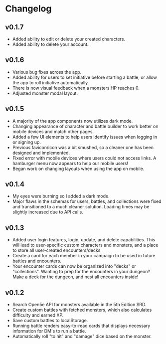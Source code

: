 # Changelog

## v0.1.7
* Added ability to edit or delete your created characters.
* Added ability to delete your account.

## v0.1.6
* Various bug fixes across the app.
* Added ability for users to set initiative before starting a battle, or allow the app to roll initiative automatically.
* There is now visual feedback when a monsters HP reaches 0.
* Adjusted monster modal layout.

## v0.1.5
* A majority of the app components now utilizes dark mode.
* Changing appearance of character and battle builder to work better on mobile devices and match other pages.
* Added a few UI elements to help users identify issues when logging in or signing up.
* Previous favicon/icon was a bit smushed, so a cleaner one has been designed and implemented.
* Fixed error with mobile devices where users could not access links. A hamburger menu now appears to help our mobile users!
* Began work on changing layouts when using the app on mobile.
  
## v0.1.4
* My eyes were burning so I added a dark mode.
* Major flaws in the schemas for users, battles, and collections were fixed and transitioned to a much cleaner solution. Loading times may be slightly increased due to API calls.
  
## v0.1.3
* Added user login features, login, update, and delete capabilities. This will lead to user-specific custom characters and monsters, and a place to store all user-created encounters/decks
* Create a card for each member in your campaign to be used in future battles and encounters.
* Your encounter cards can now be organized into "decks" or "collections". Wanting to prep for the encounters in your dungeon? Make a deck for the dungeon, and nest all encounters inside!

## v0.1.2
* Search Open5e API for monsters available in the 5th Edition SRD.
* Create custom battles with fetched monsters, which also calculates difficulty and earned XP.
* Save custom battles to localStorage.
* Running battle renders easy-to-read cards that displays necessary information for DM's to run a battle.
* Automatically roll "to hit" and "damage" dice based on the monster.
